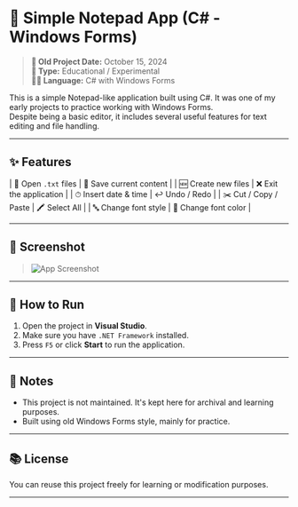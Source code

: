 # 📝 Simple Notepad App (C# - Windows Forms)

> **📅 Old Project Date:** October 15, 2024  
> **🧠 Type:** Educational / Experimental  
> **👨‍💻 Language:** C# with Windows Forms

This is a simple Notepad-like application built using C#. It was one of my early projects to practice working with Windows Forms.  
Despite being a basic editor, it includes several useful features for text editing and file handling.

---

## ✨ Features

| 📂 Open `.txt` files      | 💾 Save current content   |
| 🆕 Create new files       | ❌ Exit the application   |
| ⏱ Insert date & time     | ↩ Undo / Redo            |
| ✂️ Cut / Copy / Paste     | 🖍 Select All             |
| 🔤 Change font style      | 🎨 Change font color      |

---

## 📸 Screenshot


> ![App Screenshot](screenshot.png)

---

## 🚀 How to Run

1. Open the project in **Visual Studio**.
2. Make sure you have `.NET Framework` installed.
3. Press `F5` or click **Start** to run the application.

---

## 🏁 Notes

- This project is not maintained. It's kept here for archival and learning purposes.
- Built using old Windows Forms style, mainly for practice.

---

## 📚 License

You can reuse this project freely for learning or modification purposes.

---

